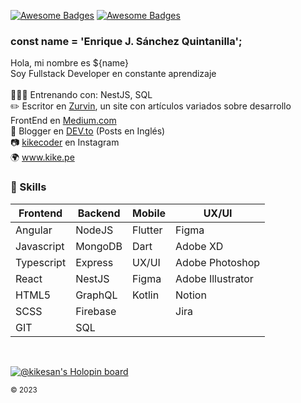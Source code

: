 [![Awesome Badges](https://img.shields.io/badge/web-kike.pe-0c1239.svg)](https://kike.pe)
[![Awesome Badges](https://img.shields.io/badge/vrs-2.0.6-ff214f.svg)](https://github.com/KikeSan)

### const name = 'Enrique J. Sánchez Quintanilla';
Hola, mi nombre es ${name} <br>
Soy Fullstack Developer en constante aprendizaje 
<br><br>
👨🏻‍💻 Entrenando con: NestJS, SQL <br>
✏️ Escritor en [Zurvin](https://medium.com/zurvin), un site con artículos variados sobre desarrollo FrontEnd en [Medium.com](https://medium.com/zurvin)<br>
📕 Blogger en [DEV.to](https://dev.to/kikesan) (Posts en Inglés)<br>
📷 [kikecoder](https://www.instagram.com/kikecoder/) en Instagram<br>
🌍 www.kike.pe

### :rocket: Skills

| Frontend   | Backend    | Mobile  | UX/UI             |
|------------|------------|---------|-------------------|
| Angular    | NodeJS     | Flutter | Figma             |
| Javascript | MongoDB    | Dart    | Adobe XD          |
| Typescript | Express    | UX/UI   | Adobe Photoshop   |
| React      | NestJS     | Figma   | Adobe Illustrator |
| HTML5      | GraphQL    | Kotlin  | Notion            |
| SCSS       | Firebase   |         | Jira              |
| GIT        | SQL        |         |                   |

<br/>

[![@kikesan's Holopin board](https://holopin.io/api/user/board?user=kikesan)](https://holopin.io/@kikesan)

<sub>© 2023</sub>
